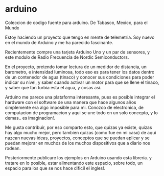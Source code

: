 # arduino
Coleccion de codigo fuente para arduino. De Tabasco, Mexico, para el Mundo

Estoy haciendo un proyecto que tengo en mente de telemetria. 
Soy nuevo en el mundo de Arduino y me ha parecido fascinante.

Recientemente compre una tarjeta Arduino Uno y un par de sensores, y este modulo de Radio Frecuencia de Nordic Semiconductors.

En el proyecto, pretendo tomar lectura de un medidor de distancia, un barometro, e intensidad luminosa, todo eso es para
tener los datos dentro de un contenedor de agua (tinaco) y conocer sus condiciones para poder indicar su nivel,  y saber 
cuando activar un motor para que se llene el tinaco, y saber que tan turbia esta el agua, y cosas asi.

Arduino me parece una plataforma interesante, pues es posible integrar el hardware con el software de una manera que hace 
algunos años simplemente era algo imposible para mi.  Conozco de electronica, de computacion de programacion y aqui se une
todo en un solo concepto, y lo demas.. es imaginacion!.

Me gusta contribuir, por eso comparto esto, que quizas ya existe, quizas hay algo mucho mejor, pero tambien quizas (como 
fue en mi caso) de aqui nazcan nuevas ideas, proyectos, conceptos que se puedan aplicar y se puedan mejorar en muchos de los
muchos dispositivos que a diario nos rodean.

Posteriormente publicare los ejemplos en Arduino usando esta libreria. y tratare en lo posible, estar alimentando este espacio, 
sobre todo, un espacio para los que se nos hace dificil el ingles!.
